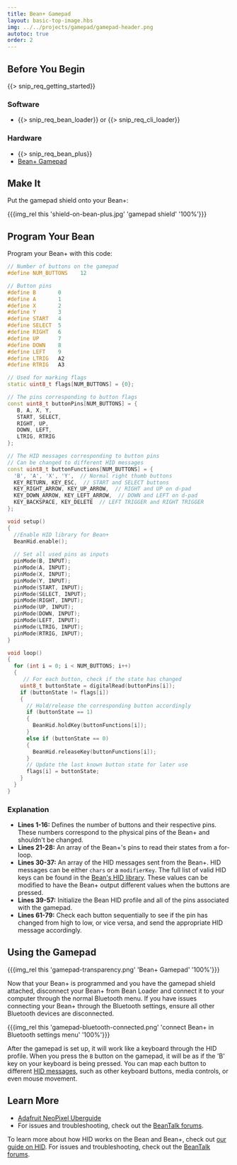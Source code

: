 ```yaml
---
title: Bean+ Gamepad
layout: basic-top-image.hbs
img: ../../projects/gamepad/gamepad-header.png
autotoc: true
order: 2
---
```


## Before You Begin

{{> snip_req_getting_started}}

### Software

* {{> snip_req_bean_loader}} or {{> snip_req_cli_loader}}

### Hardware

* {{> snip_req_bean_plus}}
* [Bean+ Gamepad](http://store.punchthrough.com/products/bean-gamepad)

## Make It

Put the gamepad shield onto your Bean+:

{{{img_rel this 'shield-on-bean-plus.jpg' 'gamepad shield' '100%'}}}

## Program Your Bean

Program your Bean+ with this code:

```cpp
// Number of buttons on the gamepad
#define NUM_BUTTONS    12

// Button pins
#define B       0
#define A       1
#define X       2
#define Y       3
#define START   4
#define SELECT  5
#define RIGHT   6
#define UP      7
#define DOWN    8
#define LEFT    9
#define LTRIG   A2
#define RTRIG   A3

// Used for marking flags 
static uint8_t flags[NUM_BUTTONS] = {0};

// The pins corresponding to button flags
const uint8_t buttonPins[NUM_BUTTONS] = {
   B, A, X, Y,
   START, SELECT,
   RIGHT, UP,
   DOWN, LEFT,
   LTRIG, RTRIG
};

// The HID messages corresponding to button pins
// Can be changed to different HID messages
const uint8_t buttonFunctions[NUM_BUTTONS] = {
  'B', 'A', 'X', 'Y',  // Normal right thumb buttons
  KEY_RETURN, KEY_ESC,  // START and SELECT buttons
  KEY_RIGHT_ARROW, KEY_UP_ARROW,  // RIGHT and UP on d-pad
  KEY_DOWN_ARROW, KEY_LEFT_ARROW,  // DOWN and LEFT on d-pad
  KEY_BACKSPACE, KEY_DELETE  // LEFT TRIGGER and RIGHT TRIGGER
};

void setup() 
{
  //Enable HID library for Bean+
  BeanHid.enable();
  
  // Set all used pins as inputs
  pinMode(B, INPUT);
  pinMode(A, INPUT);
  pinMode(X, INPUT);
  pinMode(Y, INPUT);
  pinMode(START, INPUT);
  pinMode(SELECT, INPUT);
  pinMode(RIGHT, INPUT);
  pinMode(UP, INPUT);
  pinMode(DOWN, INPUT);
  pinMode(LEFT, INPUT);
  pinMode(LTRIG, INPUT);
  pinMode(RTRIG, INPUT);
}

void loop() 
{
  for (int i = 0; i < NUM_BUTTONS; i++)
  {
  	 // For each button, check if the state has changed
    uint8_t buttonState = digitalRead(buttonPins[i]);
    if (buttonState != flags[i])
    {
      // Hold/release the corresponding button accordingly
      if (buttonState == 1)
      {
        BeanHid.holdKey(buttonFunctions[i]);
      }
      else if (buttonState == 0)
      {
        BeanHid.releaseKey(buttonFunctions[i]);
      }
      // Update the last known button state for later use
      flags[i] = buttonState;
    }
  }
}
```

### Explanation

* **Lines 1-16:** Defines the number of buttons and their respective pins. These numbers correspond to the physical pins of the Bean+ and shouldn't be changed.
* **Lines 21-28:** An array of the Bean+'s pins to read their states from a for-loop.
* **Lines 30-37:** An array of the HID messages sent from the Bean+. HID messages can be either `chars` or a `modifierKey`. The full list of valid HID keys can be found in the [Bean's HID library](https://github.com/PunchThrough/bean-arduino-core/blob/master/hardware/bean/avr/cores/bean/BeanHID.h). These values can be modified to have the Bean+ output different values when the buttons are pressed.
* **Lines 39-57:** Initialize the Bean HID profile and all of the pins associated with the gamepad.
* **Lines 61-79:** Check each button sequentially to see if the pin has changed from high to low, or vice versa, and send the appropriate HID message accordingly.

## Using the Gamepad

{{{img_rel this 'gamepad-transparency.png' 'Bean+ Gamepad' '100%'}}}

Now that your Bean+ is programmed and you have the gamepad shield attached, disconnect your Bean+ from Bean Loader and connect it to your computer through the normal Bluetooth menu. If you have issues connecting your Bean+ through the Bluetooth settings, ensure all other Bluetooth devices are disconnected.

{{{img_rel this 'gamepad-bluetooth-connected.png' 'connect Bean+ in Bluetooth settings menu' '100%'}}}

After the gamepad is set up, it will work like a keyboard through the HID profile. When you press the `B` button on the gamepad, it will be as if the 'B' key on your keyboard is being pressed. You can map each button to different [HID messages](https://github.com/PunchThrough/bean-arduino-core/blob/master/hardware/bean/avr/cores/bean/BeanHID.h), such as other keyboard buttons, media controls, or even mouse movement.

## Learn More
 * [Adafruit NeoPixel Uberguide](https://learn.adafruit.com/adafruit-neopixel-uberguide)
 * For issues and troubleshooting, check out the [BeanTalk forums](http://beantalk.punchthrough.com/).

To learn more about how HID works on the Bean and Bean+, check out [our guide on HID]({{relativeRoot}}guides/features/hid). For issues and troubleshooting, check out the [BeanTalk forums](http://beantalk.punchthrough.com/).